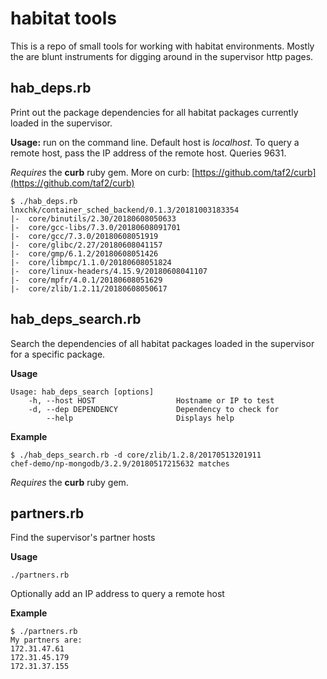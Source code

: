 # habitat tools
This is a repo of small tools for working with habitat environments. Mostly the are blunt instruments for digging around in the supervisor http pages.

## hab_deps.rb
Print out the package dependencies for all habitat packages currently loaded in the supervisor.

**Usage:** run on the command line. Default host is *localhost*. To query a remote host, pass the IP address of the remote host. Queries 9631.

*Requires* the **curb** ruby gem. More on curb: [https://github.com/taf2/curb](https://github.com/taf2/curb)

```
$ ./hab_deps.rb 
lnxchk/container_sched_backend/0.1.3/20181003183354
|-  core/binutils/2.30/20180608050633
|-  core/gcc-libs/7.3.0/20180608091701
|-  core/gcc/7.3.0/20180608051919
|-  core/glibc/2.27/20180608041157
|-  core/gmp/6.1.2/20180608051426
|-  core/libmpc/1.1.0/20180608051824
|-  core/linux-headers/4.15.9/20180608041107
|-  core/mpfr/4.0.1/20180608051629
|-  core/zlib/1.2.11/20180608050617
```

## hab_deps_search.rb
Search the dependencies of all habitat packages loaded in the supervisor for a specific package. 

**Usage** 
```
Usage: hab_deps_search [options]
    -h, --host HOST                  Hostname or IP to test
    -d, --dep DEPENDENCY             Dependency to check for
        --help                       Displays help

```

**Example**
```
$ ./hab_deps_search.rb -d core/zlib/1.2.8/20170513201911
chef-demo/np-mongodb/3.2.9/20180517215632 matches
```

*Requires* the **curb** ruby gem. 

## partners.rb
Find the supervisor's partner hosts

**Usage**
```
./partners.rb
```

Optionally add an IP address to query a remote host


**Example**
```
$ ./partners.rb 
My partners are:
172.31.47.61
172.31.45.179
172.31.37.155
```
